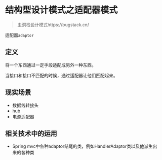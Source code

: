 # 结构型设计模式之适配器模式

> 虫洞栈设计模式https://bugstack.cn/

适配器`adaptor`

## 定义

将一个东西通过一定手段适配成另外一种东西。

当接口和接口不匹配的时候，通过适配器让他们匹配起来。

## 现实场景

- 数据线转接头
- hub
- 电源适配器

## 相关技术中的运用

- Spring mvc中各种adaptor结尾的类，例如HandlerAdaptor类以及他派生出来的各种类


